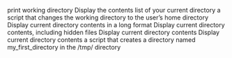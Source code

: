 print working directory
Display the contents list of your current directory
a script that changes the working directory to the user’s home directory
Display current directory contents in a long format
Display current directory contents, including hidden files
Display current directory contents
Display current directory contents
a script that creates a directory named my_first_directory in the /tmp/ directory
